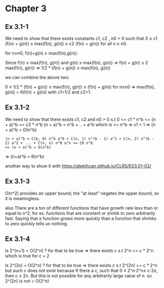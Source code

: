 
# Chapter 3

## Ex 3.1-1
We need to show that there exists constants c1, c2 , n0 > 0 such that
    0 ≤ c1 (f(n) + g(n)) ≤ max(f(n), g(n)) ≤ c2 (f(n) + g(n)) for all n ≥ n0.

for n≥n0, f(n)+g(n) ≥ max(f(n),g(n)).

Since f(n) ≤ max(f(n), g(n)) and g(n) ≤ max(f(n), g(n))
    => f(n) + g(n) ≤ 2 max(f(n), g(n)) => 1/2 * (f(n) + g(n)) ≤ max(f(n), g(n))

we can combine the above two:

0 ≤ 1/2 * (f(n) + g(n)) ≤ max(f(n), g(n)) ≤ (f(n) + g(n)) for n≥n0
=> max(f(n), g(n)) = θ(f(n) + g(n)) with c1=1/2 and c2=1.

## Ex 3.1-2
We need to show that there exists c1, c2 and n0 > 0 s.t
    0 <= c1 * n^b <= (n + a)^b <= c2 * n^b
    (n + a)^b = n^b + .. + a^b which is >= n^b => c1 = 1 => (n + a)^b = Ω(n^b)

    (n + a)^b = C(b, 0) n^b a^0 + C(n, 1) n^(b - 1) a^1 + C(n, 2) n^(b - 2) a^2 + ... + C(n, n) n^0 a^n >= C0 n^b
    => (n + a)^b = O(n^b)

=> (n+a)^b = θ(n^b)

another way to show it with https://atekihcan.github.io/CLRS/E03.01-02/

## Ex 3.1-3
O(n^2) provides an upper bound; the "at least" negates the upper bound, so it is meaningless.

also There are a ton of different functions that have growth rate less than or equal
to n^2, for ex. functions that are constant or shrink to zero arbitrarily fast. Saying that a function grows more
quickly than a function that shrinks to zero quickly tells us nothing.

## Ex 3.1-4
Is 2^(n+1) = O(2^n) ?
for that to be true => there exists c s.t 2^n <= c * 2^n which is true for c = 2

Is 2^(2n) = O(2^n) ?
for that to be true => there exists c s.t 2^(2n) <= c * 2^n but such c does not exist
because If there a c, such that 0 ≤ 2^n⋅2^n≤ c⋅2n, then c ≥ 2n. But this is not possible for any arbitrarily large
value of n.
so 2^(2n) is not = O(2^n)






